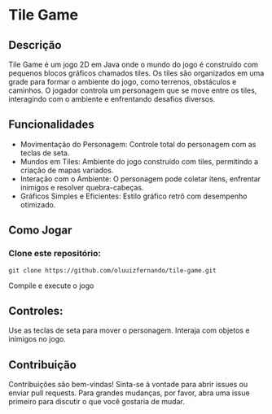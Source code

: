 # Tile Game

## Descrição
Tile Game é um jogo 2D em Java onde o mundo do jogo é construído com pequenos blocos gráficos chamados tiles. Os tiles são organizados em uma grade para formar o ambiente do jogo, como terrenos, obstáculos e caminhos. O jogador controla um personagem que se move entre os tiles, interagindo com o ambiente e enfrentando desafios diversos.

## Funcionalidades
- Movimentação do Personagem: Controle total do personagem com as teclas de seta.
- Mundos em Tiles: Ambiente do jogo construído com tiles, permitindo a criação de mapas variados.
- Interação com o Ambiente: O personagem pode coletar itens, enfrentar inimigos e resolver quebra-cabeças.
- Gráficos Simples e Eficientes: Estilo gráfico retrô com desempenho otimizado.

## Como Jogar
### Clone este repositório:

```
git clone https://github.com/oluuizfernando/tile-game.git
```

Compile e execute o jogo

## Controles:
Use as teclas de seta para mover o personagem.
Interaja com objetos e inimigos no jogo.

## Contribuição
Contribuições são bem-vindas! Sinta-se à vontade para abrir issues ou enviar pull requests. Para grandes mudanças, por favor, abra uma issue primeiro para discutir o que você gostaria de mudar.
